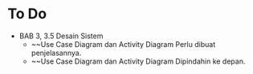 # To Do
- BAB 3, 3.5 Desain Sistem
	- ~~Use Case Diagram dan Activity Diagram Perlu dibuat penjelasannya.
	- ~~Use Case Diagram dan Activity Diagram Dipindahin ke depan. 